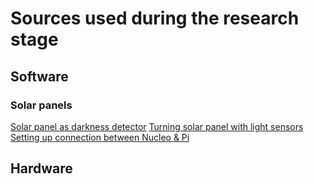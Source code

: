 # Sources used during the research stage

## Software

### Solar panels

[Solar panel as darkness detector](http://www.reuk.co.uk/wordpress/solar/use-solar-panel-as-darkness-detector/)
[Turning solar panel with light sensors](https://www.instructables.com/Light-Detector-Solar-Panel/)
[Setting up connection between Nucleo & Pi](https://modis.io/blog/uart_interface/)

## Hardware
